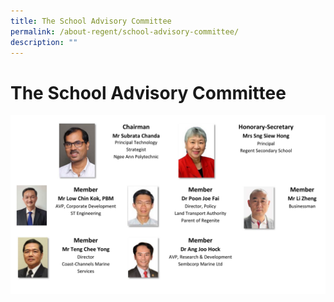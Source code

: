 ```yaml
---
title: The School Advisory Committee
permalink: /about-regent/school-advisory-committee/
description: ""
---
```

# **The School Advisory Committee**

![](/images/SAC_2023v3.png)